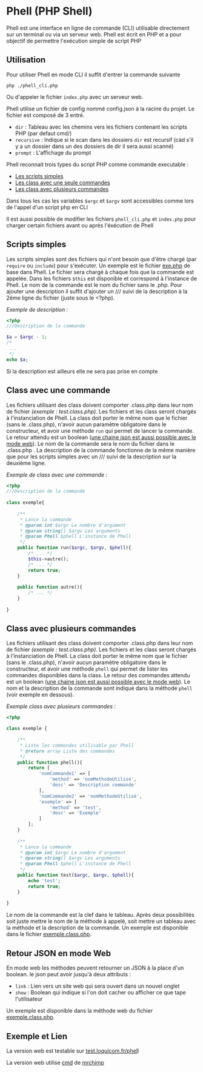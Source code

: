 # Phell (PHP Shell)
Phell est une interface en ligne de commande (CLI) utilisable directement sur un terminal ou via un serveur web. Phell est écrit en PHP et a pour objectif de permettre l'exécution simple de script PHP



## Utilisation

Pour utiliser Phell en mode CLI il suffit d'entrer la commande suivante

```shell
php ./phell_cli.php
```

Ou d'appeler le fichier `index.php` avec un serveur web.



Phell utilise un fichier de config nommé config.json à la racine du projet. Le fichier est composé de 3 entré.

- `dir` : Tableau avec les chemins vers les fichiers contenant les scripts PHP (par defaut cmd/)
- `recursive` : Indique si le scan dans les dossiers `dir` est recursif (càd s'il y a un dossier dans un des dossiers de dir il sera aussi scanné)
- `prompt` : L'affichage du prompt



Phell reconnait trois types du script PHP comme commande executable :

- [Les scripts simples](#scripts-simples)
- [Les class avec une seule commandes](#class-avec-une-commande)
- [Les class avec plusieurs commandes](#class-avec-plusieurs-commandes)

Dans tous les cas les variables `$argc` et `$argv` sont accessibles comme lors de l'appel d'un script php en CLI



Il est aussi possible de modifier les fichiers `phell_cli.php` et `index.php` pour charger certain fichiers avant ou après l'éxécution de Phell



## Scripts simples

Les scripts simples sont des fichiers qui n'ont besoin que d'être chargé (par `require` ou `include`) pour s'exécuter. Un exemple est le fichier [exe.php](https://github.com/Loquicom/Phell/blob/master/cmd/exe.php) de base dans Phell. Le fichier sera chargé à chaque fois que la commande est appelée. Dans les fichiers `$this` est disponible et correspond à l'instance de Phell. Le nom de la commande est le nom du fichier sans le .php. Pour ajouter une description il suffit d'ajouter un /// suivi de la description à la 2éme ligne du fichier (juste sous le <?php).

*Exemple de description :*

```php
<?php
///Description de la commande

$a = $argc - 1;
/*
 ...
 */
echo $a;
```

Si la description est ailleurs elle ne sera pas prise en compte



## Class avec une commande

Les fichiers utilisant des class doivent comporter .class.php dans leur nom de fichier *(exemple : test.class.php)*. Les fichiers et les class seront chargés à l'instanciation de Phell. La class doit porter le même nom que le fichier (sans le .class.php), n'avoir aucun paramètre obligatoire dans le constructeur, et avoir une méthode `run` qui permet de lancer la commande. Le retour attendu est un boolean ([une chaine json est aussi possible avec le mode web](#retour-json-en-mode-web)). Le nom de la commande sera le nom du fichier dans le .class.php . La description de la commande fonctionne de la même manière que pour les scripts simples avec un /// suivi de la description sur la deuxième ligne.

*Exemple de class avec une commande :*

```php
<?php
///Description de la commande
    
class exemple{
	
    /**
     * Lance la commande
     * @param int $argc Le nombre d'argument
     * @param string[] $argv Les arguments
     * @param Phell $phell L'instance de Phell
     */
    public function run($argc, $argv, $phell){
        /* ... */
        $this->autre();
        /* ... */
        return true;
    }
    
    public function autre(){
    	/* ... */
    }
    
}
```



## Class avec plusieurs commandes

Les fichiers utilisant des class doivent comporter .class.php dans leur nom de fichier *(exemple : test.class.php)*. Les fichiers et les class seront chargés à l'instanciation de Phell. La class doit porter le même nom que le fichier (sans le .class.php), n'avoir aucun paramètre obligatoire dans le constructeur, et avoir une méthode `phell` qui permet de lister les commandes disponibles dans la class. Le retour des commandes attendu est un boolean ([une chaine json est aussi possible avec le mode web](#retour-json-en-mode-web)). Le nom et la description de la commande sont indiqué dans la méthode `phell` (voir exemple en dessous).



*Exemple class avec plusieurs commandes :*

```php
<?php

class exemple {
    
    /**
     * Liste les commandes utilisable par Phell
     * @return array Liste des commandes
     */
    public function phell(){
        return [
            'nomCommande1' => [
            	'method' => 'nomMethodeUtilisé', 
            	'desc' => 'Description commande'
            ],
            'nomCommande2' => 'nomMethodeUtilisé',
            'exemple' => [
            	'method' => 'test', 
            	'desc' => 'Exemple'
            ]
        ];
    }
    
    /**
     * Lance la commande
     * @param int $argc Le nombre d'argument
     * @param string[] $argv Les arguments
     * @param Phell $phell L'instance de Phell
     */
    public function test($argc, $argv, $phell){
        echo 'test';
        return true;
    }
    
}
```

 Le nom de la commande est la clef dans le tableau. Après deux possibilités soit juste mettre le nom de la méthode à appelé, soit mettre un tableau avec la méthode et la description de la commande. Un exemple est disponible dans le fichier [exemple.class.php](https://github.com/Loquicom/Phell/blob/master/cmd/exemple.class.php).



## Retour JSON en mode Web

En mode web les méthodes peuvent retourner un JSON à la place d'un boolean. le json peut avoir jusqu'à deux attributs :

- `link` : Lien vers un site web qui sera ouvert dans un nouvel onglet
- `show` : Boolean qui indique si l'on doit cacher ou afficher ce que tape l'utilisateur

Un exemple est disponible dans la méthode web du fichier [exemple.class.php](https://github.com/Loquicom/Phell/blob/master/cmd/exemple.class.php).



## Exemple et Lien

La version web est testable sur [test.loquicom.fr/phel](http://test.loquicom.fr/phell/)l

La version web utilise [cmd](https://github.com/mrchimp/cmd) de [mrchimp](https://github.com/mrchimp)
